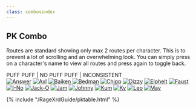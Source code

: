 ```yaml
---
class: combosindex
---
```


<!DOCTYPE html>
<html lang="en">
<head>
    <meta charset="UTF-8">
    <meta name="viewport" content="width=device-width, initial-scale=1.0">
    <title>Document</title>
  

    
</head>
<body>

<h2>PK Combo</h2>
    <p>            
        Routes are standard showing only max 2 routes per character. This is to prevent a lot of scrolling and an overwhelming look. You can simply press on a character's name to view all routes and press again to toggle back.
    </p>



<div class="status-labels">
    <span class="status puff">PUFF PUFF</span> |
    <span class="status no-puff">NO PUFF PUFF</span> |
    <span class="status inconsistent">INCONSISTENT</span>
</div>

<div class="character-shortcuts">
    <a href="#Answer"><img src="/RageXrdGuide/images/Answer.png" alt="Answer" title="Answer"></a> 
    <a href="#Axl"><img src="/RageXrdGuide/images/Axl.png" alt="Axl" title="Axl"></a> 
    <a href="#Baiken"><img src="/RageXrdGuide/images/Baiken.png" alt="Baiken" title="Baiken"></a> 
    <a href="#Bedman"><img src="/RageXrdGuide/images/Bedman.png" alt="Bedman" title="Bedman"></a> 
    <a href="#Chipp"><img src="/RageXrdGuide/images/Chipp.png" alt="Chipp" title="Chipp"></a> 
    <a href="#Dizzy"><img src="/RageXrdGuide/images/Dizzy.png" alt="Dizzy" title="Dizzy"></a> 
    <a href="#Elphelt"><img src="/RageXrdGuide/images/Elphelt.png" alt="Elphelt" title="Elphelt"></a> 
    <a href="#Faust"><img src="/RageXrdGuide/images/Faust.png" alt="Faust" title="Faust"></a>  
    <a href="#I-No"><img src="/RageXrdGuide/images/I-No.png" alt="I-No" title="I-No"></a> 
    <a href="#Jack-O"><img src="/RageXrdGuide/images/Jack-O.png" alt="Jack-O" title="Jack-O"></a>
    <a href="#Jam"><img src="/RageXrdGuide/images/Jam.png" alt="Jam" title="Jam"></a>
    <a href="#Johnny"><img src="/RageXrdGuide/images/Johnny.png" alt="Johnny" title="Johnny"></a>
    <a href="#Kum"><img src="/RageXrdGuide/images/Kum.png" alt="Kum" title="Kum"></a>
    <a href="#Ky"><img src="/RageXrdGuide/images/Ky.png" alt="Ky" title="Ky"></a>
    <a href="#Leo"><img src="/RageXrdGuide/images/Leo.png" alt="Leo" title="Leo"></a>
    <a href="#May"><img src="/RageXrdGuide/images/May.png" alt="May" title="May"></a>
<div class="table-scroll-container">
    <div class="table-scroll">
        <div class="table-scroll-content"></div>
    </div>
</div>

{% include "/RageXrdGuide/pktable.html" %}
           </body>
         </html>

